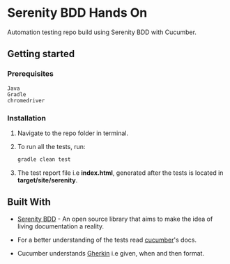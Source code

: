 # Serenity BDD Hands On
Automation testing repo build using Serenity BDD with Cucumber.

## Getting started

### Prerequisites

```
Java
Gradle
chromedriver
```

### Installation

1. Navigate to the repo folder in terminal.
2. To run all the tests, run:

    ```sh
    gradle clean test
    ```

3. The test report file i.e **index.html**, generated after the tests is located in **target/site/serenity**.



## Built With

* [Serenity BDD](http://www.thucydides.info/#/) - An open source library that aims to make the idea of living documentation a reality.

* For a better understanding of the tests read [cucumber](https://cucumber.io/)'s docs.

* Cucumber understands [Gherkin](https://github.com/cucumber/cucumber/wiki/Gherkin) i.e given, when and then format.

